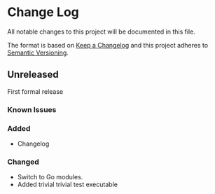 # Change Log

All notable changes to this project will be documented in this file.

The format is based on [Keep a Changelog](http://keepachangelog.com/)
and this project adheres to [Semantic Versioning](http://semver.org/).

## Unreleased

First formal release

### Known Issues

### Added

* Changelog

### Changed

* Switch to Go modules.
* Added trivial trivial test executable

